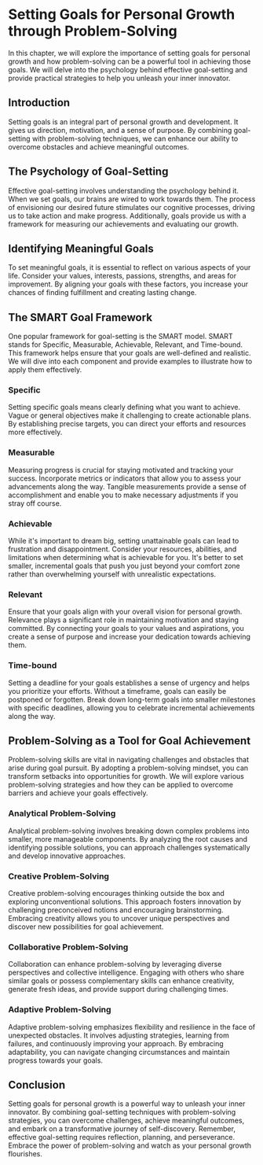# Setting Goals for Personal Growth through Problem-Solving

In this chapter, we will explore the importance of setting goals for personal growth and how problem-solving can be a powerful tool in achieving those goals. We will delve into the psychology behind effective goal-setting and provide practical strategies to help you unleash your inner innovator.

## Introduction

Setting goals is an integral part of personal growth and development. It gives us direction, motivation, and a sense of purpose. By combining goal-setting with problem-solving techniques, we can enhance our ability to overcome obstacles and achieve meaningful outcomes.

## The Psychology of Goal-Setting

Effective goal-setting involves understanding the psychology behind it. When we set goals, our brains are wired to work towards them. The process of envisioning our desired future stimulates our cognitive processes, driving us to take action and make progress. Additionally, goals provide us with a framework for measuring our achievements and evaluating our growth.

## Identifying Meaningful Goals

To set meaningful goals, it is essential to reflect on various aspects of your life. Consider your values, interests, passions, strengths, and areas for improvement. By aligning your goals with these factors, you increase your chances of finding fulfillment and creating lasting change.

## The SMART Goal Framework

One popular framework for goal-setting is the SMART model. SMART stands for Specific, Measurable, Achievable, Relevant, and Time-bound. This framework helps ensure that your goals are well-defined and realistic. We will dive into each component and provide examples to illustrate how to apply them effectively.

### Specific

Setting specific goals means clearly defining what you want to achieve. Vague or general objectives make it challenging to create actionable plans. By establishing precise targets, you can direct your efforts and resources more effectively.

### Measurable

Measuring progress is crucial for staying motivated and tracking your success. Incorporate metrics or indicators that allow you to assess your advancements along the way. Tangible measurements provide a sense of accomplishment and enable you to make necessary adjustments if you stray off course.

### Achievable

While it's important to dream big, setting unattainable goals can lead to frustration and disappointment. Consider your resources, abilities, and limitations when determining what is achievable for you. It's better to set smaller, incremental goals that push you just beyond your comfort zone rather than overwhelming yourself with unrealistic expectations.

### Relevant

Ensure that your goals align with your overall vision for personal growth. Relevance plays a significant role in maintaining motivation and staying committed. By connecting your goals to your values and aspirations, you create a sense of purpose and increase your dedication towards achieving them.

### Time-bound

Setting a deadline for your goals establishes a sense of urgency and helps you prioritize your efforts. Without a timeframe, goals can easily be postponed or forgotten. Break down long-term goals into smaller milestones with specific deadlines, allowing you to celebrate incremental achievements along the way.

## Problem-Solving as a Tool for Goal Achievement

Problem-solving skills are vital in navigating challenges and obstacles that arise during goal pursuit. By adopting a problem-solving mindset, you can transform setbacks into opportunities for growth. We will explore various problem-solving strategies and how they can be applied to overcome barriers and achieve your goals effectively.

### Analytical Problem-Solving

Analytical problem-solving involves breaking down complex problems into smaller, more manageable components. By analyzing the root causes and identifying possible solutions, you can approach challenges systematically and develop innovative approaches.

### Creative Problem-Solving

Creative problem-solving encourages thinking outside the box and exploring unconventional solutions. This approach fosters innovation by challenging preconceived notions and encouraging brainstorming. Embracing creativity allows you to uncover unique perspectives and discover new possibilities for goal achievement.

### Collaborative Problem-Solving

Collaboration can enhance problem-solving by leveraging diverse perspectives and collective intelligence. Engaging with others who share similar goals or possess complementary skills can enhance creativity, generate fresh ideas, and provide support during challenging times.

### Adaptive Problem-Solving

Adaptive problem-solving emphasizes flexibility and resilience in the face of unexpected obstacles. It involves adjusting strategies, learning from failures, and continuously improving your approach. By embracing adaptability, you can navigate changing circumstances and maintain progress towards your goals.

## Conclusion

Setting goals for personal growth is a powerful way to unleash your inner innovator. By combining goal-setting techniques with problem-solving strategies, you can overcome challenges, achieve meaningful outcomes, and embark on a transformative journey of self-discovery. Remember, effective goal-setting requires reflection, planning, and perseverance. Embrace the power of problem-solving and watch as your personal growth flourishes.
